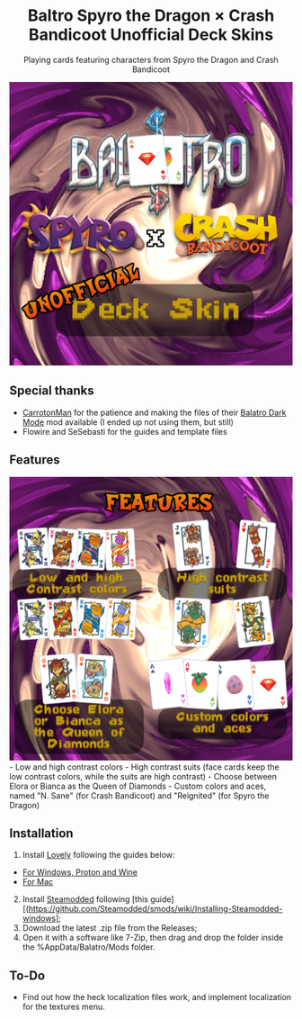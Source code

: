 <h1 align="center"> Baltro Spyro the Dragon × Crash Bandicoot Unofficial Deck Skins </h1>
<p align="center"></è>Playing cards featuring characters from Spyro the Dragon and Crash Bandicoot </p>
<img src="https://github.com/DZAladan/Spyro-Crash-Balatro-Deck-Skins/raw/main/extras/spyrocrash_balatromod_presentation_1.png">

## Special thanks
- [CarrotonMan](https://github.com/CarrotonMan) for the patience and making the files of their [Balatro Dark Mode](https://github.com/CarrotonMan/balatrodarkmode) mod available (I ended up not using them, but still)
- Flowire and SeSebasti for the guides and template files

## Features
<img src="https://github.com/DZAladan/Spyro-Crash-Balatro-Deck-Skins/raw/main/extras/spyrocrash_balatromod_presentation_2.png">
- Low and high contrast colors
- High contrast suits (face cards keep the low contrast colors, while the suits are high contrast)
- Choose between Elora or Bianca as the Queen of Diamonds
- Custom colors and aces, named "N. Sane" (for Crash Bandicoot) and "Reignited" (for Spyro the Dragon)

## Installation
1. Install [Lovely](https://github.com/ethangreen-dev/lovely-injector) following the guides below:
  - [For Windows, Proton and Wine](https://github.com/ethangreen-dev/lovely-injector?tab=readme-ov-file#windows--proton--wine)
  - [For Mac](https://github.com/ethangreen-dev/lovely-injector?tab=readme-ov-file#windows--proton--wine)
2. Install [Steamodded](https://github.com/Steamodded/smods/) following [this guide][(https://github.com/Steamodded/smods/wiki/Installing-Steamodded-windows];
3. Download the latest .zip file from the Releases;
4. Open it with a software like 7-Zip, then drag and drop the folder inside the %AppData/Balatro/Mods folder.

## To-Do
- Find out how the heck localization files work, and implement localization for the textures menu.
